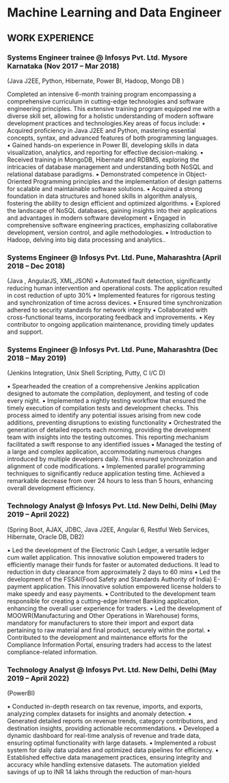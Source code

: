 # Machine Learning and Data Engineer
## WORK EXPERIENCE

### Systems Engineer trainee @ Infosys Pvt. Ltd. Mysore Karnataka (Nov 2017 – Mar 2018)
(Java J2EE, Python, Hibernate, Power BI, Hadoop, Mongo DB )

Completed an intensive 6-month training program encompassing a comprehensive curriculum in cutting-edge
technologies and software engineering principles. This extensive training program equipped me with a diverse
skill set, allowing for a holistic understanding of modern software development practices and technologies.Key
areas of focus include:
▪ Acquired proficiency in Java J2EE and Python, mastering essential concepts, syntax, and advanced features of
both programming languages.
▪ Gained hands-on experience in Power BI, developing skills in data visualization, analytics, and reporting for
effective decision-making.
▪ Received training in MongoDB, Hibernate and RDBMS, exploring the intricacies of database management and
understanding both NoSQL and relational database paradigms.
▪ Demonstrated competence in Object-Oriented Programming principles and the implementation of design
patterns for scalable and maintainable software solutions.
▪ Acquired a strong foundation in data structures and honed skills in algorithm analysis, fostering the ability to
design efficient and optimized algorithms.
▪ Explored the landscape of NoSQL databases, gaining insights into their applications and advantages in modern
software development
▪ Engaged in comprehensive software engineering practices, emphasizing collaborative development, version
control, and agile methodologies.
▪ Introduction to Hadoop, delving into big data processing and analytics..

### Systems Engineer @ Infosys Pvt. Ltd. Pune, Maharashtra (April 2018 – Dec 2018)
(Java , AngularJS, XML,JSON) 
▪ Automated fault detection, significantly reducing human intervention and operational costs. The application
resulted in cost reduction of upto 30%
▪ Implemented features for rigorous testing and synchronization of time across devices.
▪ Ensured time synchronization adhered to security standards for network integrity
▪ Collaborated with cross-functional teams, incorporating feedback and improvements.
▪ Key contributor to ongoing application maintenance, providing timely updates and support.

### Systems Engineer @ Infosys Pvt. Ltd.  Pune, Maharashtra (Dec 2018 – May 2019)
(Jenkins Integration, Unix Shell Scripting, Putty, C I/C D)

▪ Spearheaded the creation of a comprehensive Jenkins application designed to automate the compilation,
deployment, and testing of code every night.
▪ Implemented a nightly testing workflow that ensured the timely execution of compilation tests and development
checks. This process aimed to identify any potential issues arising from new code additions, preventing
disruptions to existing functionality
▪ Orchestrated the generation of detailed reports each morning, providing the development team with insights
into the testing outcomes. This reporting mechanism facilitated a swift response to any identified issues
▪ Managed the testing of a large and complex application, accommodating numerous changes introduced by
multiple developers daily. This ensured synchronization and alignment of code modifications.
▪ Implemented parallel programming techniques to significantly reduce application testing time. Achieved a
remarkable decrease from over 24 hours to less than 5 hours, enhancing overall development efficiency.

### Technology Analyst @ Infosys Pvt. Ltd. New Delhi, Delhi (May 2019 – April 2022) 
(Spring Boot, AJAX, JDBC, Java J2EE, Angular 6, Restful Web Services, Hibernate, Oracle DB, DB2)

▪ Led the development of the Electronic Cash Ledger, a versatile ledger cum wallet application. This innovative
solution empowered traders to efficiently manage their funds for faster or automated deductions. It lead to
reduction in duty clearance from approximately 2 days to 60 mins
▪ Led the development of the FSSAI(Food Safety and Standards Authority of India) E-payment application. This
innovative solution empowered license holders to make speedy and easy payments.
▪ Contributed to the development team responsible for creating a cutting-edge Internet Banking application,
enhancing the overall user experience for traders.
▪ Led the development of MOOWR(Manufacturing and Other Operations in Warehouse) forms, mandatory for
manufacturers to store their import and export data pertaining to raw material and final product, securely within
the portal.
▪ Contributed to the development and maintenance efforts for the Compliance Information Portal, ensuring
traders had access to the latest compliance-related information.

### Technology Analyst @ Infosys Pvt. Ltd. New Delhi, Delhi (May 2019 – April 2022)
(PowerBI)

▪ Conducted in-depth research on tax revenue, imports, and exports, analyzing complex datasets for insights and
anomaly detection.
▪ Generated detailed reports on revenue trends, category contributions, and destination insights, providing
actionable recommendations.
▪ Developed a dynamic dashboard for real-time analysis of revenue and trade data, ensuring optimal functionality
with large datasets.
▪ Implemented a robust system for daily data updates and optimized data pipelines for efficiency.
▪ Established effective data management practices, ensuring integrity and accuracy while handling extensive
datasets. The automation yielded savings of up to INR 14 lakhs through the reduction of man-hours

